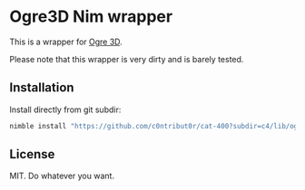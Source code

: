 # Ogre3D Nim wrapper

This is a wrapper for [Ogre 3D](ogre3d.org/).

Please note that this wrapper is very dirty and is barely tested.

## Installation

Install directly from git subdir:

```sh
nimble install "https://github.com/c0ntribut0r/cat-400?subdir=c4/lib/ogre@#head"
```

## License

MIT. Do whatever you want.
